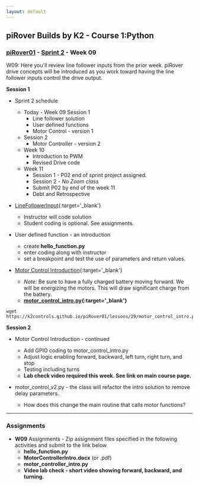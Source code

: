 ```yaml
---
layout: default
---
```

## piRover Builds by K2 - Course 1:Python

### [piRover01](../../) - [Sprint 2](../) - Week 09

W09: Here you'll review line follower inputs from the prior week. piRover drive concepts will be introduced as you work toward having the line follower inputs control the drive output.

**Session 1**

- Sprint 2 schedule
  - Today - Week 09 Session 1
    - Line follower solution
    - User defined functions
    - Motor Control - version 1
  - Session 2 
    - Motor Controller - version 2
  - Week 10  
    - Introduction to PWM
    - Revised Drive code
  - Week 11 
    - Session 1 - P02 end of sprint project assigned.
    - Session 2 - *No Zoom class*
    - Submit P02 by end of the week 11
    - Debt and Retrospective

- [LineFollowerInput](../../lessons/28/LineFollowerInput.pdf){:target='_blank'}
  - Instructor will code solution
  - Student coding is optional. See assignments.

- User defined function - an introduction
  - create **hello_function.py**
  - enter coding along with instructor
  - set a breakpoint and test the use of parameters and return values.

- [Motor Control Introduction](../../lessons/29/MotorControllerIntro.docx){:target='_blank'}
  - *Note:* Be sure to have a fully charged battery moving forward. We will be energizing the motors. This will draw significant charge from the battery.
  - **[motor_control_intro.py](../../lessons/29/motor_control_intro.py){:target='_blank'}**
  
```console
wget https://k2controls.github.io/piRover01/lessons/29/motor_control_intro.py

```

**Session 2**

- Motor Control Introduction - continued
  - Add GPIO coding to motor_control_intro.py
  - Adjust logic enabling forward, backward, left turn, right turn, and stop
  - Testing including turns
  - **Lab check video required this week. See link on main course page.**

- motor_control_v2.py - the class will refactor the intro solution to remove delay parameters.
  - How does this change the main routine that calls motor functions?

---

### Assignments

- **W09** Assignments - Zip assignment files specified in the following activities and submit to the link below
    - **hello_function.py**
    - **MotorControllerIntro.docx** (or .pdf)
    - **motor_controller_intro.py**
    - **Video lab check - short video showing forward, backward, and turning.**

